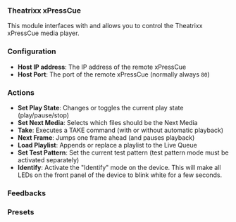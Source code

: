 ### Theatrixx xPressCue

This module interfaces with and allows you to control the Theatrixx xPressCue media player.

### Configuration

- **Host IP address**: The IP address of the remote xPressCue
- **Host Port**: The port of the remote xPressCue (normally always `80`)

### Actions

- **Set Play State**: Changes or toggles the current play state (play/pause/stop)
- **Set Next Media**: Selects which files should be the Next Media
- **Take**: Executes a TAKE command (with or without automatic playback)
- **Next Frame**: Jumps one frame ahead (and pauses playback)
- **Load Playlist**: Appends or replace a playlist to the Live Queue
- **Set Test Pattern**: Set the current test pattern (test pattern mode must be activated separately)
- **Identify**: Activate the "Identify" mode on the device. This will make all LEDs on the front panel of the device to blink white for a few seconds.

### Feedbacks

### Presets
